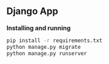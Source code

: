 ## Django App

__Installing and running__

```bash
pip install -r requirements.txt
python manage.py migrate
python manage.py runserver
```